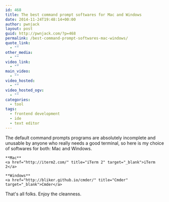 ```yaml
---
id: 468
title: The best command prompt softwares for Mac and Windows
date: 2014-11-24T19:48:14+00:00
author: pwnjack
layout: post
guid: http://pwnjack.com/?p=468
permalink: /best-command-prompt-softwares-mac-windows/
quote_link:
  - ""
other_media:
  - ""
video_link:
  - ""
main_video:
  - ""
video_hosted:
  - ""
video_hosted_ogv:
  - ""
categories:
  - tool
tags:
  - frontend development
  - ide
  - text editor
---
```

The default command prompts programs are absolutely incomplete and unusable by anyone who really needs a good terminal, so here is my choice of softwares for both: Mac and Windows.

    **Mac**  
    <a href="http://iterm2.com/" title="iTerm 2" target="_blank">iTerm 2</a>

    **Windows**  
    <a href="http://bliker.github.io/cmder/" title="Cmder" target="_blank">Cmder</a>

That's all folks. Enjoy the cleanness.